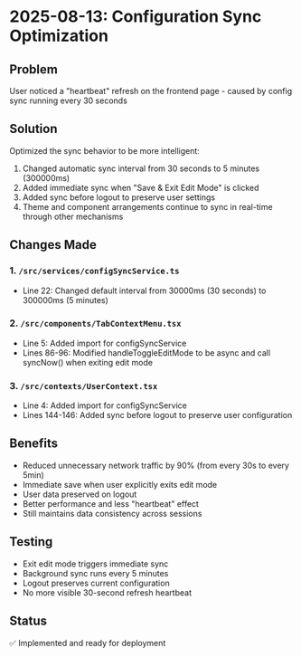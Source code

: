 # 2025-08-13: Configuration Sync Optimization

## Problem
User noticed a "heartbeat" refresh on the frontend page - caused by config sync running every 30 seconds

## Solution
Optimized the sync behavior to be more intelligent:
1. Changed automatic sync interval from 30 seconds to 5 minutes (300000ms)
2. Added immediate sync when "Save & Exit Edit Mode" is clicked
3. Added sync before logout to preserve user settings
4. Theme and component arrangements continue to sync in real-time through other mechanisms

## Changes Made

### 1. `/src/services/configSyncService.ts`
- Line 22: Changed default interval from 30000ms (30 seconds) to 300000ms (5 minutes)

### 2. `/src/components/TabContextMenu.tsx`
- Line 5: Added import for configSyncService
- Lines 86-96: Modified handleToggleEditMode to be async and call syncNow() when exiting edit mode

### 3. `/src/contexts/UserContext.tsx`  
- Line 4: Added import for configSyncService
- Lines 144-146: Added sync before logout to preserve user configuration

## Benefits
- Reduced unnecessary network traffic by 90% (from every 30s to every 5min)
- Immediate save when user explicitly exits edit mode
- User data preserved on logout
- Better performance and less "heartbeat" effect
- Still maintains data consistency across sessions

## Testing
- Exit edit mode triggers immediate sync
- Background sync runs every 5 minutes
- Logout preserves current configuration
- No more visible 30-second refresh heartbeat

## Status
✅ Implemented and ready for deployment